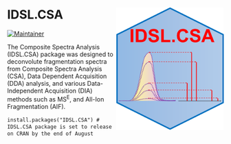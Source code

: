 # IDSL.CSA <img src='CSA_educational_files/Figures/IDSL.CSA-logo.PNG' width="250px" align="right" />

<!-- badges: start -->
[![Maintainer](https://img.shields.io/badge/maintainer-Sadjad_Fakouri_Baygi-blue)](https://github.com/sajfb)
<!-- badges: end -->

The Composite Spectra Analysis (IDSL.CSA) package was designed to deconvolute fragmentation spectra from Composite Spectra Analysis (CSA), Data Dependent Acquisition (DDA) analysis, and various Data-Independent Acquisition (DIA) methods such as MS<sup>E</sup>, and All-Ion Fragmentation (AIF).

	install.packages("IDSL.CSA") # IDSL.CSA package is set to release on CRAN by the end of August